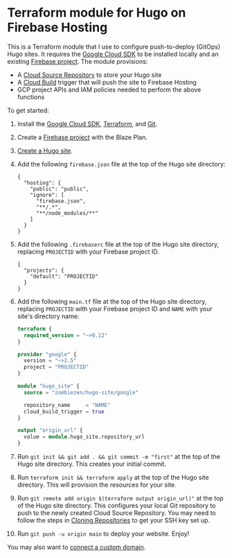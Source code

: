 # Terraform module for Hugo on Firebase Hosting

This is a Terraform module that I use to configure push-to-deploy (GitOps) Hugo
sites. It requires the [Google Cloud SDK][] to be installed locally and an
existing [Firebase project][Firebase console]. The module provisions:

- A [Cloud Source Repository][] to store your Hugo site
- A [Cloud Build][] trigger that will push the site to Firebase Hosting
- GCP project APIs and IAM policies needed to perform the above functions

To get started:

1.  Install the [Google Cloud SDK][], [Terraform][Terraform install], and
    [Git][Git install].

2.  Create a [Firebase project][Firebase console] with the Blaze Plan.

3.  [Create a Hugo site][].

4.  Add the following `firebase.json` file at the top of the Hugo site directory:

    ```
    {
      "hosting": {
        "public": "public",
        "ignore": [
          "firebase.json",
          "**/.*",
          "**/node_modules/**"
        ]
      }
    }
    ```

5.  Add the following `.firebaserc` file at the top of the Hugo site directory,
    replacing `PROJECTID` with your Firebase project ID.

    ```
    {
      "projects": {
        "default": "PROJECTID"
      }
    }
    ```

6.  Add the following `main.tf` file at the top of the Hugo site directory,
    replacing `PROJECTID` with your Firebase project ID and `NAME` with your
    site's directory name:

    ```terraform
    terraform {
      required_version = "~>0.12"
    }

    provider "google" {
      version = "~>2.5"
      project = "PROJECTID"
    }

    module "hugo_site" {
      source = "zombiezen/hugo-site/google"

      repository_name     = "NAME"
      cloud_build_trigger = true
    }

    output "origin_url" {
      value = module.hugo_site.repository_url
    }
    ```

7.  Run `git init && git add . && git commit -m "first"` at the top of the Hugo
    site directory. This creates your initial commit.

8.  Run `terraform init && terraform apply` at the top of the Hugo site
    directory. This will provision the resources for your site.

9.  Run `git remote add origin $(terraform output origin_url)"` at the top of
    the Hugo site directory. This configures your local Git repository to push
    to the newly created Cloud Source Repository. You may need to follow the
    steps in [Cloning Repositories][Cloud Source Repository cloning] to get your
    SSH key set up.

10. Run `git push -u origin main` to deploy your website. Enjoy!

You may also want to [connect a custom domain][].

[Cloud Build]: https://cloud.google.com/cloud-build/
[Cloud Source Repository]: https://cloud.google.com/source-repositories/
[Cloud Source Repository cloning]: https://cloud.google.com/source-repositories/docs/cloning-repositories#ssh
[connect a custom domain]: https://firebase.google.com/docs/hosting/custom-domain
[Create a Hugo site]: https://gohugo.io/getting-started/quick-start/
[Firebase console]: https://console.firebase.google.com/
[Firebase Hosting]: https://firebase.google.com/products/hosting/
[Git install]: https://git-scm.com/book/en/v2/Getting-Started-Installing-Git
[Google Cloud SDK]: https://cloud.google.com/sdk/docs/
[Terraform install]: https://learn.hashicorp.com/terraform/getting-started/install.html
